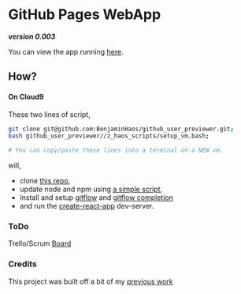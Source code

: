 # GitHub Pages WebApp

***version 0.003***

You can view the app running [here](https://benjaminhaos.github.io/github_user_previewer/).

## How?

#### On Cloud9

These two lines of script,

```bash
git clone git@github.com:BenjaminHaos/github_user_previewer.git;
bash github_user_previewer//z_haos_scripts/setup_vm.bash;

# You can copy/paste these lines into a terminal on a NEW vm.
```

will,

* clone [this repo](https://github.com/BenjaminHaos/github_user_previewer),
* update node and npm using [a simple script](https://gist.github.com/BenjaminHaos/97419790c4a4c604873f66b83033de73),
* Install and setup [gitflow](https://github.com/nvie/gitflow) and [gitflow completion](https://github.com/bobthecow/git-flow-completion)
* and run the [create-react-app](https://github.com/facebookincubator/create-react-app) dev-server.

### ToDo

Trello/Scrum [Board](https://trello.com/b/wogqPgQ6)

### Credits

This project was built off a bit of my [previous work](https://github.com/CarrollCapstoneCrew/github_pages_previewer)

